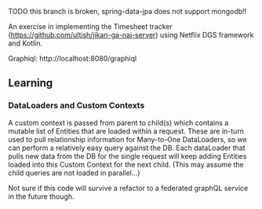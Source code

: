 TODO this branch is broken, spring-data-jpa does not support mongodb!!

An exercise in implementing the Timesheet tracker (https://github.com/ultish/jikan-ga-nai-server) using Netflix DGS
framework and Kotlin.

Graphiql: http://localhost:8080/graphiql

## Learning

### DataLoaders and Custom Contexts

A custom context is passed from parent to child(s) which contains a mutable list of Entities that are loaded within a
request. These are in-turn used to pull relationship information for Many-to-One DataLoaders, so we can perform a
relatively easy query against the DB. Each dataLoader that pulls new data from the DB for the single request will keep
adding Entities loaded into this Custom Context for the next child. (This may assume the child queries are not loaded in
parallel...)

Not sure if this code will survive a refactor to a federated graphQL service in the future though. 
